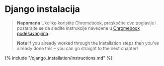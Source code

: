 # Django instalacija

> **Napomena** Ukoliko koristite Chromebook, preskočite ovo poglavlje i postarajte se da sledite instrukcije navedene u [Chromebook podešavanjima](../chromebook_setup/README.md).
> 
> **Note** If you already worked through the Installation steps then you've already done this – you can go straight to the next chapter!

{% include "/django_installation/instructions.md" %}